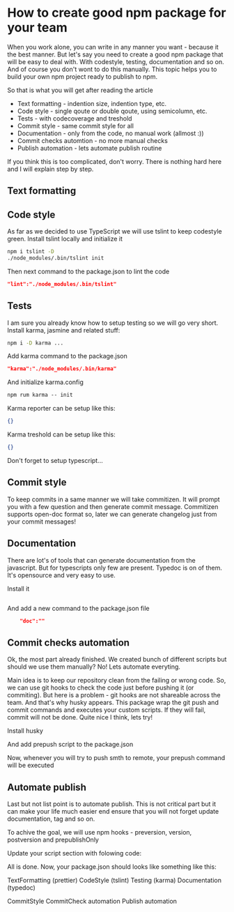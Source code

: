 # How to create good npm package for your team

When you work alone, you can write in any manner you want - because it the best manner. But let's say you need to create a good npm package that will be easy to deal with. With codestyle, testing, documentation and so on. And of course you don't wont to do this manually. This topic helps you to build your own npm project ready to publish to npm.

So that is what you will get after reading the article

* Text formatting - indention size, indention type, etc.
* Code style - single qoute or double qoute, using semicolumn, etc.
* Tests - with codecoverage and treshold
* Commit style - same commit style for all
* Documentation - only from the code, no manual work (allmost :))
* Commit checks automtion - no more manual checks
* Publish automation - lets automate publish routine

If you think this is too complicated, don't worry. There is nothing hard here and I will explain step by step.

## Text formatting

## Code style

As far as we decided to use TypeScript we will use tslint to keep codestyle green. Install tslint locally and initialize it

```cmd
npm i tslint -D
./node_modules/.bin/tslint init
```

Then next command to the package.json to lint the code

```json
"lint":"./node_modules/.bin/tslint"
```

## Tests

I am sure you already know how to setup testing so we will go very short. Install karma, jasmine and related stuff:

```cmd
npm i -D karma ...
```

Add karma command to the package.json

```json
"karma":"./node_modules/.bin/karma"
```

And initialize karma.config

```cmd
npm rum karma -- init
```

Karma reporter can be setup like this:

```json
{}
```

Karma treshold can be setup like this:

```json
{}
```

Don't forget to setup typescript...

## Commit style

To keep commits in a same manner we will take commitizen. It will prompt you with a few question and then generate commit message. Commitizen supports open-doc format so, later we can generate changelog just from your commit messages!

## Documentation

There are lot's of tools that can generate documentation from the javascript. But for typescripts only few are present. Typedoc is on of them. It's opensource and very easy to use.

Install it

```cmd
```

And add a new command to the package.json file

```json
    "doc":""
```

## Commit checks automation

Ok, the most part already finished. We created bunch of different scripts but should we use them manually? No! Lets automate everyting.

Main idea is to keep our repository clean from the failing or wrong code. So, we can use git hooks to check the code just before pushing it (or commiting). But here is a problem - git hooks are not shareable across the team. And that's why husky appears. This package wrap the git push and commit commands and executes your custom scripts. If they will fail, commit will not be done. Quite nice I think, lets try!

Install husky

And add prepush script to the package.json

Now, whenever you will try to push smth to remote, your prepush command will be executed

## Automate publish

Last but not list point is to automate publish. This is not critical part but it can make your life much easier end ensure that you will not forget update documentation, tag and so on.

To achive the goal, we will use npm hooks - preversion, version, postversion and prepublishOnly

Update your script section with folowing code:

All is done. Now, your package.json should looks like something like this:

TextFormatting (prettier)
CodeStyle (tslint)
Testing (karma)
Documentation (typedoc)

CommitStyle
CommitCheck automation
Publish automation
